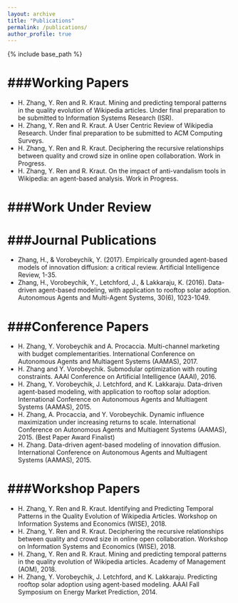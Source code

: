 ```yaml
---
layout: archive
title: "Publications"
permalink: /publications/
author_profile: true
---
```


{% include base_path %}

###Working Papers
======
* H. Zhang, Y. Ren and R. Kraut. Mining and predicting temporal patterns in the quality evolution of Wikipedia
articles. Under final preparation to be submitted to Information Systems Research (ISR).
* H. Zhang, Y. Ren and R. Kraut. A User Centric Review of Wikipedia Research. Under final preparation to be
submitted to ACM Computing Surveys.
* H. Zhang, Y. Ren and R. Kraut. Deciphering the recursive relationships between quality and crowd size in online open collaboration. Work in Progress.
* H. Zhang, Y. Ren and R. Kraut. On the impact of anti-vandalism tools in Wikipedia: an agent-based analysis. Work in Progress.

###Work Under Review
======

###Journal Publications
======
* Zhang, H., & Vorobeychik, Y. (2017). Empirically grounded agent-based models of innovation diffusion: a critical review. Artificial Intelligence Review, 1-35.
* Zhang, H., Vorobeychik, Y., Letchford, J., & Lakkaraju, K. (2016). Data-driven agent-based modeling, with application to rooftop solar adoption. Autonomous Agents and Multi-Agent Systems, 30(6), 1023-1049.


###Conference Papers
======
* H. Zhang, Y. Vorobeychik and A. Procaccia. Multi-channel marketing with budget complementarities. International Conference on Autonomous Agents and Multiagent Systems (AAMAS), 2017.
* H. Zhang and Y. Vorobeychik. Submodular optimization with routing constraints. AAAI Conference on Artificial Intelligence (AAAI), 2016.
* H. Zhang, Y. Vorobeychik, J. Letchford, and K. Lakkaraju. Data-driven agent-based modeling, with application to rooftop solar adoption. International Conference on Autonomous Agents and Multiagent Systems (AAMAS), 2015.
* H. Zhang, A. Procaccia, and Y. Vorobeychik. Dynamic influence maximization under increasing returns to scale. International Conference on Autonomous Agents and Multiagent Systems (AAMAS), 2015. (Best Paper Award Finalist)
* H. Zhang. Data-driven agent-based modeling of innovation diffusion. International Conference on Autonomous Agents and Multiagent Systems (AAMAS), 2015.

###Workshop Papers
======
* H. Zhang, Y. Ren and R. Kraut. Identifying and Predicting Temporal Patterns in the Quality Evolution of Wikipedia Articles. Workshop on Information Systems and Economics (WISE), 2018.
* H. Zhang, Y. Ren and R. Kraut. Deciphering the recursive relationships between quality and crowd size in online open collaboration. Workshop on Information Systems and Economics (WISE), 2018.
* H. Zhang, Y. Ren and R. Kraut. Mining and predicting temporal patterns in the quality evolution of Wikipedia
articles. Academy of Management (AOM), 2018.
* H. Zhang, Y. Vorobeychik, J. Letchford, and K. Lakkaraju. Predicting rooftop solar adoption using agent-based modeling. AAAI Fall Symposium on Energy Market Prediction, 2014.

